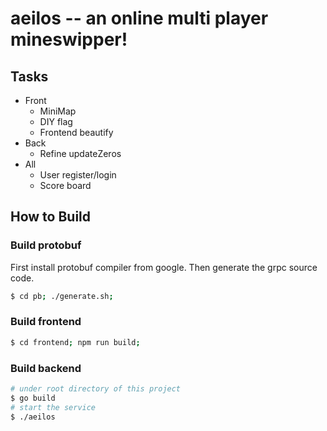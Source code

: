 # aeilos -- an online multi player mineswipper!

## Tasks

- Front
	- MiniMap
	- DIY flag
	- Frontend beautify
- Back
	- Refine updateZeros
- All
	- User register/login
	- Score board




## How to Build

### Build protobuf
First install protobuf compiler from google. Then generate the grpc source code.
```sh
$ cd pb; ./generate.sh;
```

### Build frontend
```sh
$ cd frontend; npm run build;
```

### Build backend
```sh
# under root directory of this project
$ go build
# start the service
$ ./aeilos
```
